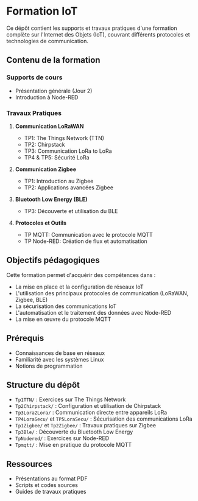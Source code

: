 # Formation IoT

Ce dépôt contient les supports et travaux pratiques d'une formation complète sur l'Internet des Objets (IoT), couvrant différents protocoles et technologies de communication.

## Contenu de la formation

### Supports de cours
- Présentation générale (Jour 2)
- Introduction à Node-RED

### Travaux Pratiques

1. **Communication LoRaWAN**
   - TP1: The Things Network (TTN)
   - TP2: Chirpstack
   - TP3: Communication LoRa to LoRa
   - TP4 & TP5: Sécurité LoRa

2. **Communication Zigbee**
   - TP1: Introduction au Zigbee
   - TP2: Applications avancées Zigbee

3. **Bluetooth Low Energy (BLE)**
   - TP3: Découverte et utilisation du BLE

4. **Protocoles et Outils**
   - TP MQTT: Communication avec le protocole MQTT
   - TP Node-RED: Création de flux et automatisation

## Objectifs pédagogiques

Cette formation permet d'acquérir des compétences dans :
- La mise en place et la configuration de réseaux IoT
- L'utilisation des principaux protocoles de communication (LoRaWAN, Zigbee, BLE)
- La sécurisation des communications IoT
- L'automatisation et le traitement des données avec Node-RED
- La mise en œuvre du protocole MQTT

## Prérequis

- Connaissances de base en réseaux
- Familiarité avec les systèmes Linux
- Notions de programmation

## Structure du dépôt

- `Tp1TTN/` : Exercices sur The Things Network
- `Tp2Chirpstack/` : Configuration et utilisation de Chirpstack
- `Tp3Lora2Lora/` : Communication directe entre appareils LoRa
- `TP4LoraSecu/` et `TP5LoraSecu/` : Sécurisation des communications LoRa
- `Tp1Zigbee/` et `Tp2Zigbee/` : Travaux pratiques sur Zigbee
- `Tp3Ble/` : Découverte du Bluetooth Low Energy
- `TpNodered/` : Exercices sur Node-RED
- `Tpmqtt/` : Mise en pratique du protocole MQTT

## Ressources

- Présentations au format PDF
- Scripts et codes sources
- Guides de travaux pratiques